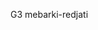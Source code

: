 G3 mebarki-redjati

<!---
Hadil370/Hadil370 is a ✨ special ✨ repository because its `README.md` (this file) appears on your GitHub profile.
You can click the Preview link to take a look at your changes.
--->
